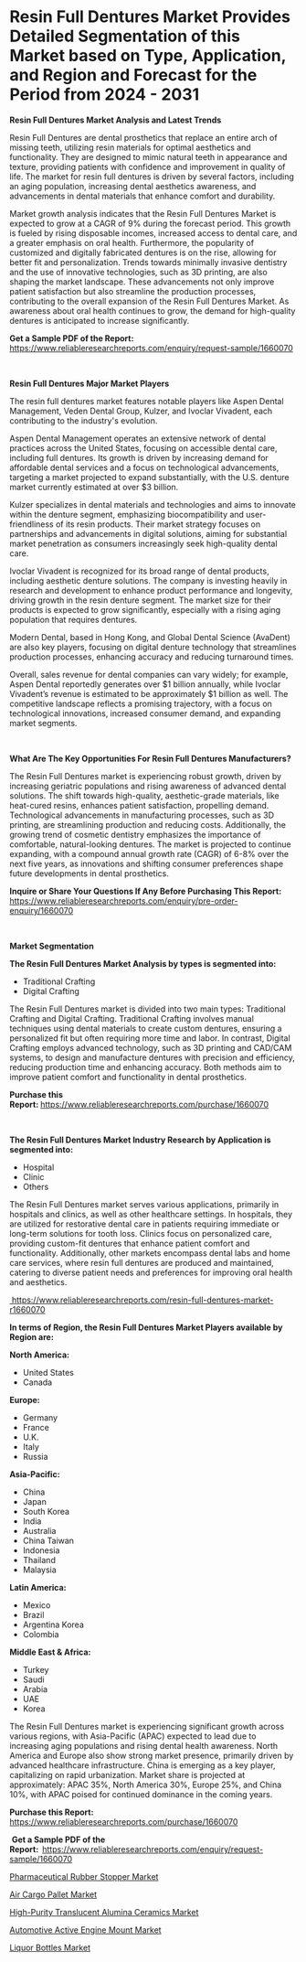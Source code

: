<p><h1>Resin Full Dentures Market Provides Detailed Segmentation of this Market based on Type, Application, and Region and Forecast for the Period from 2024 - 2031</h1></p><p><strong>Resin Full Dentures Market Analysis and Latest Trends</strong></p>
<p><p>Resin Full Dentures are dental prosthetics that replace an entire arch of missing teeth, utilizing resin materials for optimal aesthetics and functionality. They are designed to mimic natural teeth in appearance and texture, providing patients with confidence and improvement in quality of life. The market for resin full dentures is driven by several factors, including an aging population, increasing dental aesthetics awareness, and advancements in dental materials that enhance comfort and durability.</p><p>Market growth analysis indicates that the Resin Full Dentures Market is expected to grow at a CAGR of 9% during the forecast period. This growth is fueled by rising disposable incomes, increased access to dental care, and a greater emphasis on oral health. Furthermore, the popularity of customized and digitally fabricated dentures is on the rise, allowing for better fit and personalization. Trends towards minimally invasive dentistry and the use of innovative technologies, such as 3D printing, are also shaping the market landscape. These advancements not only improve patient satisfaction but also streamline the production processes, contributing to the overall expansion of the Resin Full Dentures Market. As awareness about oral health continues to grow, the demand for high-quality dentures is anticipated to increase significantly.</p></p>
<p><strong>Get a Sample PDF of the Report:&nbsp;</strong> <a href="https://www.reliableresearchreports.com/enquiry/request-sample/1660070?utm_campaign=16&utm_medium=2&utm_source=Github&utm_content=ia&utm_term=26102024&utm_id=resin-full-dentures">https://www.reliableresearchreports.com/enquiry/request-sample/1660070</a></p>
<p>&nbsp;</p>
<p><strong>Resin Full Dentures Major Market Players</strong></p>
<p><p>The resin full dentures market features notable players like Aspen Dental Management, Veden Dental Group, Kulzer, and Ivoclar Vivadent, each contributing to the industry's evolution. </p><p>Aspen Dental Management operates an extensive network of dental practices across the United States, focusing on accessible dental care, including full dentures. Its growth is driven by increasing demand for affordable dental services and a focus on technological advancements, targeting a market projected to expand substantially, with the U.S. denture market currently estimated at over $3 billion.</p><p>Kulzer specializes in dental materials and technologies and aims to innovate within the denture segment, emphasizing biocompatibility and user-friendliness of its resin products. Their market strategy focuses on partnerships and advancements in digital solutions, aiming for substantial market penetration as consumers increasingly seek high-quality dental care.</p><p>Ivoclar Vivadent is recognized for its broad range of dental products, including aesthetic denture solutions. The company is investing heavily in research and development to enhance product performance and longevity, driving growth in the resin denture segment. The market size for their products is expected to grow significantly, especially with a rising aging population that requires dentures.</p><p>Modern Dental, based in Hong Kong, and Global Dental Science (AvaDent) are also key players, focusing on digital denture technology that streamlines production processes, enhancing accuracy and reducing turnaround times. </p><p>Overall, sales revenue for dental companies can vary widely; for example, Aspen Dental reportedly generates over $1 billion annually, while Ivoclar Vivadent’s revenue is estimated to be approximately $1 billion as well. The competitive landscape reflects a promising trajectory, with a focus on technological innovations, increased consumer demand, and expanding market segments.</p></p>
<p>&nbsp;</p>
<p><strong>What Are The Key Opportunities For Resin Full Dentures Manufacturers?</strong></p>
<p><p>The Resin Full Dentures market is experiencing robust growth, driven by increasing geriatric populations and rising awareness of advanced dental solutions. The shift towards high-quality, aesthetic-grade materials, like heat-cured resins, enhances patient satisfaction, propelling demand. Technological advancements in manufacturing processes, such as 3D printing, are streamlining production and reducing costs. Additionally, the growing trend of cosmetic dentistry emphasizes the importance of comfortable, natural-looking dentures. The market is projected to continue expanding, with a compound annual growth rate (CAGR) of 6-8% over the next five years, as innovations and shifting consumer preferences shape future developments in dental prosthetics.</p></p>
<p><strong>Inquire or Share Your Questions If Any Before Purchasing This Report:</strong> <a href="https://www.reliableresearchreports.com/enquiry/pre-order-enquiry/1660070?utm_campaign=16&utm_medium=2&utm_source=Github&utm_content=ia&utm_term=26102024&utm_id=resin-full-dentures">https://www.reliableresearchreports.com/enquiry/pre-order-enquiry/1660070</a></p>
<p>&nbsp;</p>
<p><strong>Market Segmentation</strong></p>
<p><strong>The Resin Full Dentures Market Analysis by types is segmented into:</strong></p>
<p><ul><li>Traditional Crafting</li><li>Digital Crafting</li></ul></p>
<p><p>The Resin Full Dentures market is divided into two main types: Traditional Crafting and Digital Crafting. Traditional Crafting involves manual techniques using dental materials to create custom dentures, ensuring a personalized fit but often requiring more time and labor. In contrast, Digital Crafting employs advanced technology, such as 3D printing and CAD/CAM systems, to design and manufacture dentures with precision and efficiency, reducing production time and enhancing accuracy. Both methods aim to improve patient comfort and functionality in dental prosthetics.</p></p>
<p><strong>Purchase this Report:&nbsp;</strong><a href="https://www.reliableresearchreports.com/purchase/1660070?utm_campaign=16&utm_medium=2&utm_source=Github&utm_content=ia&utm_term=26102024&utm_id=resin-full-dentures">https://www.reliableresearchreports.com/purchase/1660070</a></p>
<p>&nbsp;</p>
<p><strong>The Resin Full Dentures Market Industry Research by Application is segmented into:</strong></p>
<p><ul><li>Hospital</li><li>Clinic</li><li>Others</li></ul></p>
<p><p>The Resin Full Dentures market serves various applications, primarily in hospitals and clinics, as well as other healthcare settings. In hospitals, they are utilized for restorative dental care in patients requiring immediate or long-term solutions for tooth loss. Clinics focus on personalized care, providing custom-fit dentures that enhance patient comfort and functionality. Additionally, other markets encompass dental labs and home care services, where resin full dentures are produced and maintained, catering to diverse patient needs and preferences for improving oral health and aesthetics.</p></p>
<p><a href="https://www.reliableresearchreports.com/resin-full-dentures-market-r1660070?utm_campaign=16&utm_medium=2&utm_source=Github&utm_content=ia&utm_term=26102024&utm_id=resin-full-dentures">&nbsp;https://www.reliableresearchreports.com/resin-full-dentures-market-r1660070</a></p>
<p><strong>In terms of Region, the Resin Full Dentures Market Players available by Region are:</strong></p>
<p>
    <p> <strong> North America: </strong>
        <ul>
            <li>United States</li>
            <li>Canada</li>
        </ul>
        </p> 
    <p> <strong> Europe: </strong>
        <ul>
            <li>Germany</li>
            <li>France</li>
            <li>U.K.</li>
            <li>Italy</li>
            <li>Russia</li>
        </ul>
        </p> 
    <p> <strong> Asia-Pacific: </strong>
        <ul>
            <li>China</li>
            <li>Japan</li>
            <li>South Korea</li>
            <li>India</li>
            <li>Australia</li>
            <li>China Taiwan</li>
            <li>Indonesia</li>
            <li>Thailand</li>
            <li>Malaysia</li>
        </ul>
        </p> 
    <p> <strong> Latin America: </strong>
        <ul>
            <li>Mexico</li>
            <li>Brazil</li>
            <li>Argentina Korea</li>
            <li>Colombia</li>
        </ul>
        </p> 
    <p> <strong> Middle East & Africa: </strong>
        <ul>
            <li>Turkey</li>
            <li>Saudi</li>
            <li>Arabia</li>
            <li>UAE</li>
            <li>Korea</li>
        </ul>
    </p>
    </p>
<p><p>The Resin Full Dentures market is experiencing significant growth across various regions, with Asia-Pacific (APAC) expected to lead due to increasing aging populations and rising dental health awareness. North America and Europe also show strong market presence, primarily driven by advanced healthcare infrastructure. China is emerging as a key player, capitalizing on rapid urbanization. Market share is projected at approximately: APAC 35%, North America 30%, Europe 25%, and China 10%, with APAC poised for continued dominance in the coming years.</p></p>
<p><strong>Purchase this Report: </strong><a href="https://www.reliableresearchreports.com/purchase/1660070?utm_campaign=16&utm_medium=2&utm_source=Github&utm_content=ia&utm_term=26102024&utm_id=resin-full-dentures">https://www.reliableresearchreports.com/purchase/1660070</a></p>
<p>&nbsp;<strong>Get a Sample PDF of the Report:&nbsp;&nbsp;</strong><a href="https://www.reliableresearchreports.com/enquiry/request-sample/1660070?utm_campaign=16&utm_medium=2&utm_source=Github&utm_content=ia&utm_term=26102024&utm_id=resin-full-dentures">https://www.reliableresearchreports.com/enquiry/request-sample/1660070</a></p>
<p><strong></strong></p>
<p><p><a href="https://medium.com/@cecilahoi7/pharmaceutical-rubber-stopper-market-consolidation-their-impact-on-market-structure-2024-2031-a16723f14b06?utm_campaign=16&utm_medium=2&utm_source=Github&utm_content=ia&utm_term=26102024&utm_id=resin-full-dentures">Pharmaceutical Rubber Stopper Market</a></p><p><a href="https://www.linkedin.com/pulse/global-air-cargo-pallet-market-opportunities-forecast-period-from-da4pe?utm_campaign=16&utm_medium=2&utm_source=Github&utm_content=ia&utm_term=26102024&utm_id=resin-full-dentures">Air Cargo Pallet Market</a></p><p><a href="https://github.com/boringzqthorperec/Market-Research-Report-List-1/blob/main/high-purity-translucent-alumina-ceramics-market.md?utm_campaign=16&utm_medium=2&utm_source=Github&utm_content=ia&utm_term=26102024&utm_id=resin-full-dentures">High-Purity Translucent Alumina Ceramics Market</a></p><p><a href="https://www.linkedin.com/pulse/automotive-active-engine-mount-market-industry-landscape-growth-rdpce?utm_campaign=16&utm_medium=2&utm_source=Github&utm_content=ia&utm_term=26102024&utm_id=resin-full-dentures">Automotive Active Engine Mount Market</a></p><p><a href="https://medium.com/@pinesamshigoz/liquor-bottles-market-research-report-2024-2031-f65cd21a15bd?postPublishedType=repub&utm_campaign=16&utm_medium=2&utm_source=Github&utm_content=ia&utm_term=26102024&utm_id=resin-full-dentures">Liquor Bottles Market</a></p></p>